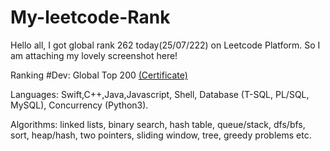 # My-leetcode-Rank
Hello all, I got global rank 262 today(25/07/222) on Leetcode Platform. So I am attaching my lovely screenshot here!

Ranking #Dev: Global Top 200 <a href= "https://leetcode.com/Chiki1601/"> (Certificate)</a>




Languages: Swift,C++,Java,Javascript, Shell, Database (T-SQL, PL/SQL, MySQL), Concurrency (Python3).

Algorithms: linked lists, binary search, hash table, queue/stack, dfs/bfs, sort, heap/hash, two pointers, sliding window, tree, greedy problems etc.
